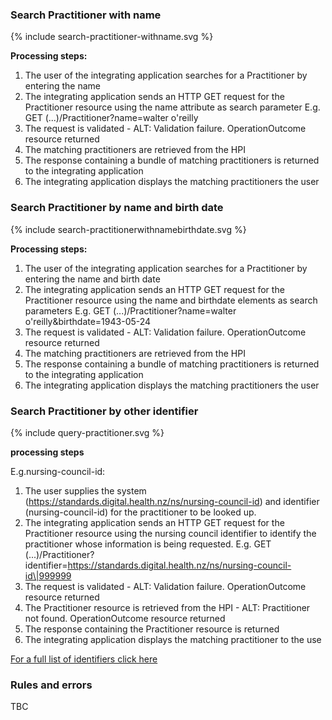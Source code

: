 

### Search Practitioner with name

<div>
{% include search-practitioner-withname.svg %}
</div>

**Processing steps:**

1. The user of the integrating application searches for a Practitioner by entering the name
2. The integrating application sends an HTTP GET request for the Practitioner resource using the name attribute as search parameter E.g. GET (...)/Practitioner?name=walter o'reilly
4. The request is validated - ALT: Validation failure. OperationOutcome resource returned
5. The matching practitioners are retrieved from the HPI
6. The response containing a bundle of matching practitioners is returned to the integrating application
7. The integrating application displays the matching practitioners the user


### Search Practitioner by name and birth date

<div>
{% include search-practitionerwithnamebirthdate.svg %}
</div>

**Processing steps:**

1. The user of the integrating application searches for a Practitioner by entering the name and birth date
2. The integrating application sends an HTTP GET request for the Practitioner resource using the name and birthdate elements as search parameters E.g. GET (...)/Practitioner?name=walter o'reilly&birthdate=1943-05-24
3. The request is validated - ALT: Validation failure. OperationOutcome resource returned
4. The matching practitioners are retrieved from the HPI
5. The response containing a bundle of matching practitioners is returned to the integrating application
6. The integrating application displays the matching practitioners the user


### Search Practitioner by other identifier

<div>
{% include query-practitioner.svg %}
</div>

**processing steps**

E.g.nursing-council-id:

1. The user supplies the system (https://standards.digital.health.nz/ns/nursing-council-id) and identifier (nursing-council-id) for the practitioner to be looked up.
2. The integrating application sends an HTTP GET request for the Practitioner resource using the nursing council identifier to identify the practitioner whose information is being requested. E.g. GET (...)/Practitioner?identifier=https://standards.digital.health.nz/ns/nursing-council-id\|999999
3. The request is validated - ALT: Validation failure. OperationOutcome resource returned
4. The Practitioner resource is retrieved from the HPI - ALT: Practitioner not found. OperationOutcome resource returned
5. The response containing the Practitioner resource is returned
6. The integrating application displays the matching practitioner to the use

[For a full list of identifiers click here](https://fhir.org.nz/ig/base/namingSystems.html)

### Rules and errors
TBC

